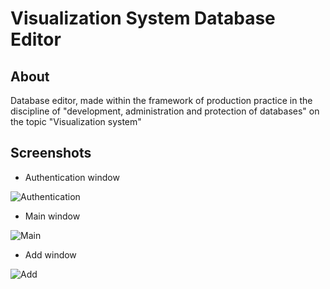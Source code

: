 # Visualization System Database Editor

## About
Database editor, made within the framework of production practice in the discipline of "development, administration and protection of databases" on the topic "Visualization system"

## Screenshots
* Authentication window

![Authentication](https://i.ibb.co/0BQdgFt/image.png)
* Main window

![Main](https://i.ibb.co/FXwmXpY/image.png)
* Add window

![Add](https://i.ibb.co/XzcXcLT/image.png)